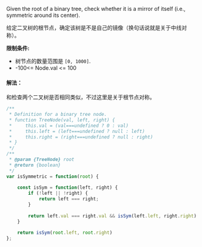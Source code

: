 Given the root of a binary tree, check whether it is a mirror of itself (i.e., symmetric around its center).

给定二叉树的根节点，确定该树是不是自己的镜像（换句话说就是关于中线对称）。

**限制条件:**

- 树节点的数量范围是 `[0, 1000]`.
- -100<= Node.val <= 100

#### 解法：
和检查两个二叉树是否相同类似，不过这里是关于根节点对称。

```javascript
/**
 * Definition for a binary tree node.
 * function TreeNode(val, left, right) {
 *     this.val = (val===undefined ? 0 : val)
 *     this.left = (left===undefined ? null : left)
 *     this.right = (right===undefined ? null : right)
 * }
 */
/**
 * @param {TreeNode} root
 * @return {boolean}
 */
var isSymmetric = function(root) {
    
    const isSym = function(left, right) {
        if (!left || !right) {
            return left === right;
        }
        
        return left.val === right.val && isSym(left.left, right.right) && isSym(left.right, right.left);
    }
    
    return isSym(root.left, root.right)
};
```
